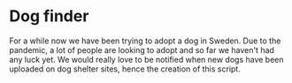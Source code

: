 # Dog finder
For a while now we have been trying to adopt a dog in Sweden. Due to the pandemic, a lot of people are looking to adopt and so far we haven't had any luck yet. We would really love to be notified when new dogs have been uploaded on dog shelter sites, hence the creation of this script. 

